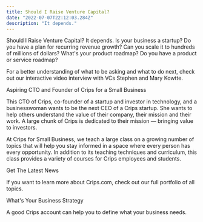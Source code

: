 ```yaml
---
title: Should I Raise Venture Capital?
date: "2022-07-07T22:12:03.284Z"
description: "It depends."
---
```


Should I Raise Venture Capital? It depends. Is your business a startup? Do you have a plan for recurring revenue growth? Can you scale it to hundreds of millions of dollars? What's your product roadmap? Do you have a product or service roadmap?

For a better understanding of what to be asking and what to do next, check out our interactive video interview with VCs Stephen and Mary Kowtte.

Aspiring CTO and Founder of Crips for a Small Business

This CTO of Crips, co-founder of a startup and investor in technology, and a businesswoman wants to be the next CEO of a Crips startup. She wants to help others understand the value of their company, their mission and their work. A large chunk of Crips is dedicated to their mission — bringing value to investors.

At Crips for Small Business, we teach a large class on a growing number of topics that will help you stay informed in a space where every person has every opportunity. In addition to its teaching techniques and curriculum, this class provides a variety of courses for Crips employees and students.

Get The Latest News

If you want to learn more about Crips.com, check out our full portfolio of all topics.

What's Your Business Strategy

A good Crips account can help you to define what your business needs.
